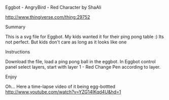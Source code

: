 Eggbot - AngryBird - Red Character
by ShaAli

http://www.thingiverse.com/thing:29752

Summary

This is a svg file for Eggbot. My kids wanted it for their ping pong table :)
Its not perfect. But kids don't care as long as it looks like one

Instructions

Download the file, load a ping pong ball in the eggbot.
In Eggbot control panel select layers, start with layer 1 - Red
Change Pen according to layer.

Enjoy

Oh... Here a time-lapse video of it being egg-bottted
http://www.youtube.com/watch?v=YZG14IKqd4U&hd=1